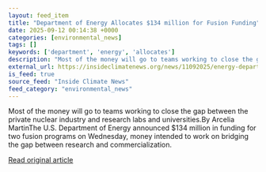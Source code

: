 ```yaml
---
layout: feed_item
title: "Department of Energy Allocates $134 million for Fusion Funding"
date: 2025-09-12 00:14:38 +0000
categories: [environmental_news]
tags: []
keywords: ['department', 'energy', 'allocates']
description: "Most of the money will go to teams working to close the gap between the private nuclear industry and research labs and universities"
external_url: https://insideclimatenews.org/news/11092025/energy-department-fusion-funding/
is_feed: true
source_feed: "Inside Climate News"
feed_category: "environmental_news"
---
```


Most of the money will go to teams working to close the gap between the private nuclear industry and research labs and universities.By Arcelia MartinThe U.S. Department of Energy announced $134 million in funding for two fusion programs on Wednesday, money intended to work on bridging the gap between research and commercialization.&nbsp;

[Read original article](https://insideclimatenews.org/news/11092025/energy-department-fusion-funding/)
